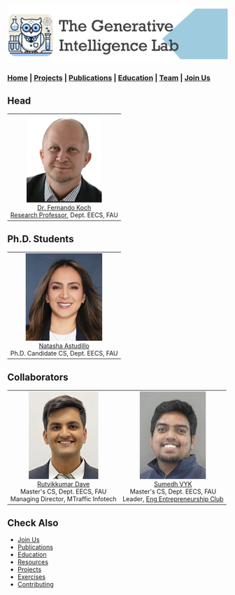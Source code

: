 ![GeniLab-banner](./images/genilab-banner.png)

### [Home](index.md) | [Projects](projects.md) | [Publications](knowledge.md) | [Education](knowledge.md#education) | [Team](people.md) |  [Join Us](join.md)


## Head

||
| :-: |
| ![](./images/people/fkoch-headshot.png) <br/> [Dr. Fernando Koch](https://www.linkedin.com/in/fkoch/) <br/> [Research Professor](https://www.fau.edu/engineering/directory/faculty/koch/), Dept. EECS, FAU |



## Ph.D. Students

||
| :-: |
| ![](./images/people/natasha-headshot.png) <br/> [Natasha Astudillo](https://www.linkedin.com/in/natashaastudillo/) <br/> Ph.D. Candidate CS, Dept. EECS, FAU |

## Collaborators

| | |
| :-: | :-: |
| ![](./images/people/rutvik-headshot.png) <br/> [Rutvikkumar Dave](https://www.linkedin.com/in/dave-rutvikkumar/) <br/> Master's CS, Dept. EECS, FAU <br/> Managing Director, MTraffic Infotech | ![](./images/people/sumedh-headshot.png) <br/> [Sumedh VYK](https://www.linkedin.com/in/sumedh-vyk/) <br/>Master's CS, Dept. EECS, FAU <br/> Leader, [Eng Entrepreneurship Club](http://www.faueec.org) |



## Check Also

* [Join Us](join.md)
* [Publications](knowledge.md#publications)
* [Education](knowledge.md#education)
* [Resources](projects.md#resources)
* [Projects](projects.md)
* [Exercises](exercises.md)
* [Contributing](contribute.md)


